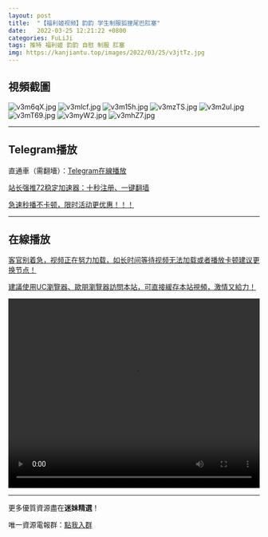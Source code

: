 ```yaml
---
layout: post
title:  "【福利姬视频】韵韵 学生制服狐狸尾巴肛塞"
date:   2022-03-25 12:21:22 +0800
categories: FuLiJi
tags: 推特 福利姬 韵韵 自慰 制服 肛塞
img: https://kanjiantu.top/images/2022/03/25/v3jtTz.jpg
---
```



## 視頻截圖

![v3m6qX.jpg](https://kanjiantu.top/images/2022/03/25/v3m6qX.jpg)
![v3mlcf.jpg](https://kanjiantu.top/images/2022/03/25/v3mlcf.jpg)
![v3m15h.jpg](https://kanjiantu.top/images/2022/03/25/v3m15h.jpg)
![v3mzTS.jpg](https://kanjiantu.top/images/2022/03/25/v3mzTS.jpg)
![v3m2uI.jpg](https://kanjiantu.top/images/2022/03/25/v3m2uI.jpg)
![v3mT69.jpg](https://kanjiantu.top/images/2022/03/25/v3mT69.jpg)
![v3myW2.jpg](https://kanjiantu.top/images/2022/03/25/v3myW2.jpg)
![v3mhZ7.jpg](https://kanjiantu.top/images/2022/03/25/v3mhZ7.jpg)

* * *
## Telegram播放

直通車（需翻墻）：[Telegram在線播放](https://t.me/mimeijingxuan/333)

<u>站长强推72稳定加速器：[十秒注册、一键翻墙](https://www.mimei.blog/skip/vpn.html) </u>


<u>急速秒播不卡顿，限时活动更优惠！！！</u>
* * *
## 在線播放
<u>客官别着急，视频正在努力加载，如长时间等待视频无法加载或者播放卡顿建议更换节点！</u>

<u>建議使用UC瀏覽器、歐朋瀏覽器訪問本站，可直接緩存本站視頻，激情又給力！</u>
<center><video src="https://cdn.publer.io/uploads/videos/623d337cdb279760bbfbdd73/3d49eddeb62704f750c6530676cf1502.mp4" width="100%" height="380px" controls="controls"></video></center>


* * *
更多優質資源盡在**迷妹精選**！

唯一資源電報群：[點我入群](https://t.me/mimeijingxuan)


